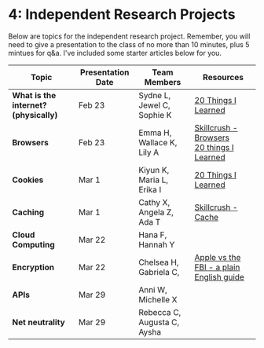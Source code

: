 4: Independent Research Projects
==========

Below are topics for the independent research project. Remember, you will need to give a presentation to the class 
of no more than 10 minutes, plus 5 mintues for q&a. I've included some starter articles below for you. 


  
| Topic          | Presentation Date | Team Members     | Resources |
| ------------- |-------------|----------|-------------|
| **What is the internet? (physically)** | Feb 23| Sydne L, Jewel C, Sophie K | [20 Things I Learned](http://www.20thingsilearned.com/en-US/what-is-the-internet/1) |
| **Browsers** | Feb 23| Emma H, Wallace K, Lily A | [Skillcrush - Browsers](http://skillcrush.com/2012/10/01/web-browsers/) <br> [20 things I Learned](http://www.20thingsilearned.com/en-US/old-vs-new-browsers/1)|
| **Cookies**| Mar 1 | Kiyun K, Maria L, Erika I| [20 Things I Learned](http://www.20thingsilearned.com/en-US/browser-cookies) |
| **Caching**  |Mar 1 | Cathy X, Angela Z, Ada T | [Skillcrush - Cache](http://skillcrush.com/2013/01/03/cache/)|
| **Cloud Computing** | Mar 22 | Hana F, Hannah Y |  |
| **Encryption**| Mar 22 |Chelsea H, Gabriela C, | [Apple vs the FBI - a plain English guide](http://www.bbc.com/news/technology-35601035)|
| **APIs** | Mar 29 |Anni W, Michelle X |  |
| **Net neutrality** | Mar 29 | Rebecca C, Augusta C, Aysha |  |
